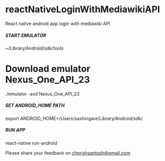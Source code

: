 # reactNativeLoginWithMediawikiAPI
React native android app login with mediawiki API


#####  START EMULATOR   ######

 ~/Library/Android/sdk/tools

# Download emulator Nexus_One_API_23
./emulator -avd Nexus_One_API_23

##### SET ANDROID_HOME PATH #####
export ANDROID_HOME=/Users/sashingare/Library/Android/sdk/

##### RUN APP #####
react-native run-android

Please share your feedback on cherishsantosh@gmail.com